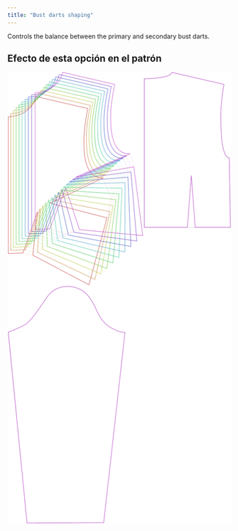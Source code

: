 ```yaml
---
title: "Bust darts shaping"
---
```


Controls the balance between the primary and secondary bust darts.

## Efecto de esta opción en el patrón

![Esta imagen muestra el efecto de esta opción superponiendo varias variantes que tienen un valor diferente para esta opción](breanna_primarybustdartshaping_sample.svg "Efecto de esta opción en el patrón")
